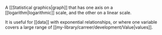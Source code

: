 A [[Statistical graphics|graph]] that has one axis on a [[logarithm|logarithmic]] scale, and the other on a linear scale.

It is useful for [[data]] with exponential relationships, or where one variable covers a large range of [[my-library/carreer/development/Value|values]].

